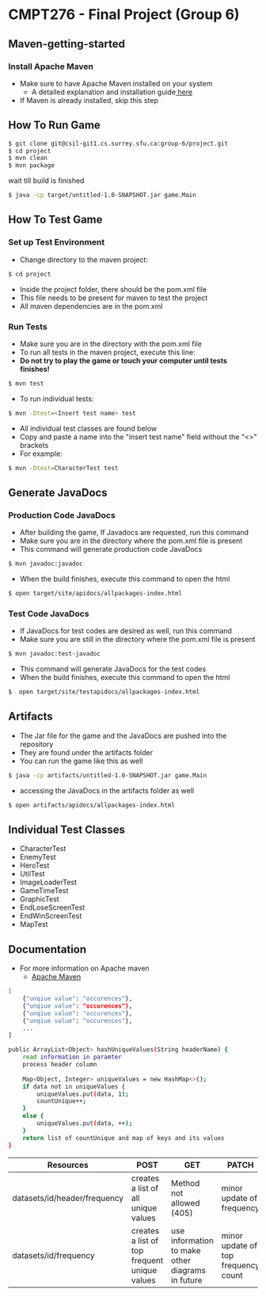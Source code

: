 # CMPT276 - Final Project (Group 6)

## Maven-getting-started

### Install Apache Maven
- Make sure to have Apache Maven installed on your system
    - A detailed explanation and installation guide[ here](https://maven.apache.org/install.html "This link takes you to Apache Maven installation guide!")
- If Maven is already installed, skip this step

## How To Run Game

```sh
$ git clone git@csil-git1.cs.surrey.sfu.ca:group-6/project.git
$ cd project
$ mvn clean
$ mvn package
```
wait till build is finished
```sh
$ java -cp target/untitled-1.0-SNAPSHOT.jar game.Main
```

## How To Test Game

### Set up Test Environment
- Change directory to the maven project:
```sh
$ cd project
```

- Inside the project folder, there should be the pom.xml file
- This file needs to be present for maven to test the project
- All maven dependencies are in the pom.xml

### Run Tests
- Make sure you are in the directory with the pom.xml file
- To run all tests in the maven project, execute this line:
- **Do not try to play the game or touch your computer until tests finishes!**
```sh
$ mvn test
```
- To run individual tests:
```sh
$ mvn -Dtest=<Insert test name> test
```
- All individual test classes are found below
- Copy and paste a name into the "insert test name" field without the "<>" brackets
- For example:
```sh
$ mvn -Dtest=CharacterTest test
```
## Generate JavaDocs
### Production Code JavaDocs
- After building the game, If Javadocs are requested, run this command
- Make sure you are in the directory where the pom.xml file is present
- This command will generate production code JavaDocs
```sh
$ mvn javadoc:javadoc
```
- When the build finishes, execute this command to open the html
```sh
$ open target/site/apidocs/allpackages-index.html 
```
### Test Code JavaDocs
- If JavaDocs for test codes are desired as well, run this command
- Make sure you are still in the directory where the pom.xml file is present
```sh
$ mvn javadoc:test-javadoc
```
- This command will generate JavaDocs for the test codes
- When the build finishes, execute this command to open the html
```sh
$  open target/site/testapidocs/allpackages-index.html 
```

## Artifacts
- The Jar file for the game and the JavaDocs are pushed into the repository
- They are found under the artifacts folder
- You can run the game like this as well
```sh
$ java -cp artifacts/untitled-1.0-SNAPSHOT.jar game.Main
```
- accessing the JavaDocs in the artifacts folder as well
```sh
$ open artifacts/apidocs/allpackages-index.html
```

## Individual Test Classes
- CharacterTest
- EnemyTest
- HeroTest
- UtilTest
- ImageLoaderTest
- GameTimeTest
- GraphicTest
- EndLoseScreenTest
- EndWinScreenTest
- MapTest

## Documentation
- For more information on Apache maven
    - [Apache Maven](https://maven.apache.org/what-is-maven.html "This link takes you to Apache Maven")

```sh
[
    {"unqiue value": "occurences"},
    {"unqiue value": "occurences"},
    {"unqiue value": "occurences"},
    {"unqiue value": "occurences"},
    ...
]
```
```sh
public ArrayList<Object> hashUniqueValues(String headerName) {
    read information in paramter
    process header column
    
    Map<Object, Integer> uniqueValues = new HashMap<>();
    if data not in uniqueValues {
        uniqueValues.put(data, 1);
        countUnique++;
    }
    else {
        uniqueValues.put(data, ++);
    }
    return list of countUnique and map of keys and its values
}
```

| Resources | POST | GET | PATCH | DELETE |
| --------- | ---- | --- | ----- | ------ |
| datasets/id/header/frequency | creates a list of all unique values  | Method not allowed (405) | minor update of frequency | Method not allowed (405) |
| datasets/id/frequency | creates a list of top frequent unique values | use information to make other diagrams in future | minor update of top frequency count | Delete a specific frequency value |

